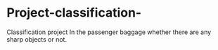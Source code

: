 # Project-classification-
Classification project In the passenger baggage whether there are any sharp objects or not.
